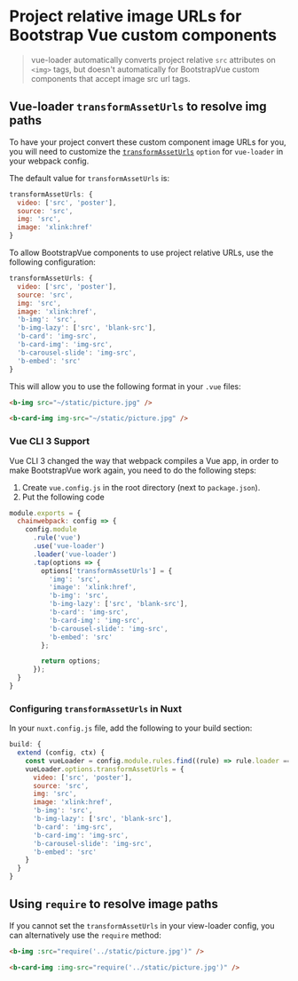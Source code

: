 # Project relative image URLs for Bootstrap Vue custom components

> vue-loader automatically converts project relative `src` attributes
> on `<img>` tags, but doesn't automatically for BootstrapVue custom
> components that accept image src url tags.


## Vue-loader `transformAssetUrls` to resolve img paths

To have your project convert these custom component image URLs for you, you will need to
customize the [`transformAssetUrls`](https://vue-loader.vuejs.org/options.html#transformasseturls)
`option` for `vue-loader` in your webpack config.

The default value for `transformAssetUrls` is:

```js
transformAssetUrls: {
  video: ['src', 'poster'],
  source: 'src',
  img: 'src',
  image: 'xlink:href'
}
```

To allow BootstrapVue components to use project relative URLs,
use the following configuration:

```js
transformAssetUrls: {
  video: ['src', 'poster'],
  source: 'src',
  img: 'src',
  image: 'xlink:href',
  'b-img': 'src',
  'b-img-lazy': ['src', 'blank-src'],
  'b-card': 'img-src',
  'b-card-img': 'img-src',
  'b-carousel-slide': 'img-src',
  'b-embed': 'src'
}
```

This will allow you to use the following format in your `.vue` files:

```html
<b-img src="~/static/picture.jpg" />

<b-card-img img-src="~/static/picture.jpg" />
```


### Vue CLI 3 Support

Vue CLI 3 changed the way that webpack compiles a Vue app, in order to make BootstrapVue work again, you need to do the following steps:

1. Create `vue.config.js` in the root directory (next to `package.json`).
2. Put the following code

```js
module.exports = {
  chainwebpack: config => {
    config.module
      .rule('vue')
      .use('vue-loader')
      .loader('vue-loader')
      .tap(options => {
        options['transformAssetUrls'] = {
          'img': 'src',
          'image': 'xlink:href',
          'b-img': 'src',
          'b-img-lazy': ['src', 'blank-src'],
          'b-card': 'img-src',
          'b-card-img': 'img-src',
          'b-carousel-slide': 'img-src',
          'b-embed': 'src'
        };

        return options;
      });
  }
}
```


### Configuring `transformAssetUrls` in Nuxt

In your `nuxt.config.js` file, add the following to your build section:

```js
build: {
  extend (config, ctx) {
    const vueLoader = config.module.rules.find((rule) => rule.loader === 'vue-loader')
    vueLoader.options.transformAssetUrls = {
      video: ['src', 'poster'],
      source: 'src',
      img: 'src',
      image: 'xlink:href',
      'b-img': 'src',
      'b-img-lazy': ['src', 'blank-src'],
      'b-card': 'img-src',
      'b-card-img': 'img-src',
      'b-carousel-slide': 'img-src',
      'b-embed': 'src'
    }
  }
}
```


## Using `require` to resolve image paths

If you cannot set the `transformAssetUrls` in your view-loader config, you
can alternatively use the `require` method:

```html
<b-img :src="require('../static/picture.jpg')" />

<b-card-img :img-src="require('../static/picture.jpg')" />
```
